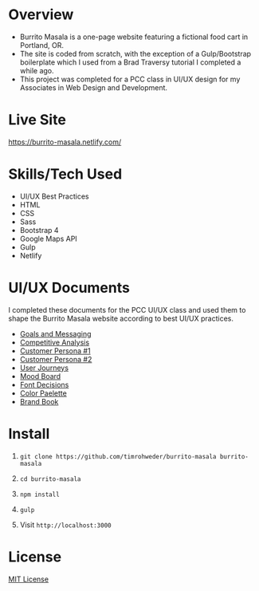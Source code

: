 # Overview
- Burrito Masala is a one-page website featuring a fictional food cart in Portland, OR.
- The site is coded from scratch, with the exception of a Gulp/Bootstrap boilerplate which I used from a Brad Traversy tutorial I completed a while ago.
- This project was completed for a PCC class in UI/UX design for my Associates in Web Design and Development.

# Live Site
https://burrito-masala.netlify.com/

# Skills/Tech Used
- UI/UX Best Practices
- HTML
- CSS
- Sass
- Bootstrap 4
- Google Maps API
- Gulp
- Netlify

# UI/UX Documents
I completed these documents for the PCC UI/UX class and used them to shape the Burrito Masala website according to best UI/UX practices.

- [Goals and Messaging](https://docs.google.com/document/d/1y3lOo-nDDy4auLfPtQyWctX1EKDtCSGyEhNQys2BROM/edit?usp=sharing)
- [Competitive Analysis](https://docs.google.com/document/d/1PxJbS4b-mWs_Nbka2x1zN94V2dLCGl_HE1kQExQ9b3I/edit?usp=sharing)
- [Customer Persona #1](https://docs.google.com/document/d/19H3N4bn9vXrRuVMprW2nNR2GK50iF2n6sZww2HcUlZE/edit?usp=sharing)
- [Customer Persona #2](https://docs.google.com/document/d/1u6eaVsqEbTct--sYWYaizbKVYFlvo2TUl6RP4yLeOrw/edit?usp=sharing)
- [User Journeys](https://docs.google.com/document/d/1l0c5KqPGglF_4x5WGRwI_VlKyvMBf7lBEKb6XR-WRPA/edit?usp=sharing)
- [Mood Board](https://docs.google.com/document/d/1i_qmnhwYD-Ifse90_mRbfvefzYn5d7RuiPE88sBtFWE/edit?usp=sharing)
- [Font Decisions](https://docs.google.com/document/d/191UaoFZg6TaHRpWKNLmyz92KTGUz6fDjz6Jr3OKXZLA/edit?usp=sharing)
- [Color Paelette](https://docs.google.com/document/d/1iqlOVht4M1mJw7T089fSps41OtO9sLwMk887dOhGmvw/edit?usp=sharing)
- [Brand Book](https://docs.google.com/document/d/19-axr0jpHbVXFPwRf_c79ZTkiB-Ut9Q3CUrJYP7Clmc/edit?usp=sharing)



# Install
1. `git clone https://github.com/timrohweder/burrito-masala burrito-masala`

2. `cd burrito-masala`

3. `npm install`

4. `gulp`

5. Visit `http://localhost:3000`

# License
[MIT License](https://choosealicense.com/licenses/mit/)



